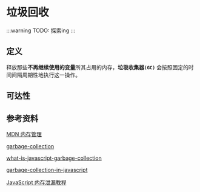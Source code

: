 # 垃圾回收

:::warning
TODO: 探索ing
:::

## 定义

释放那些**不再继续使用的变量**所其占用的内存，**垃圾收集器`(GC)`** 会按照固定的时间间隔周期性地执行这一操作。

## 可达性

## 参考资料

[MDN 内存管理](https://developer.mozilla.org/en-US/docs/Web/JavaScript/Memory_Management)

[garbage-collection](https://javascript.info/garbage-collection)

[what-is-javascript-garbage-collection](https://stackoverflow.com/questions/864516/what-is-javascript-garbage-collection)

[garbage-collection-in-javascript](https://dev.to/abhilashiam/garbage-collection-in-javascript-126a)

[JavaScript 内存泄漏教程](http://www.ruanyifeng.com/blog/2017/04/memory-leak.html)


